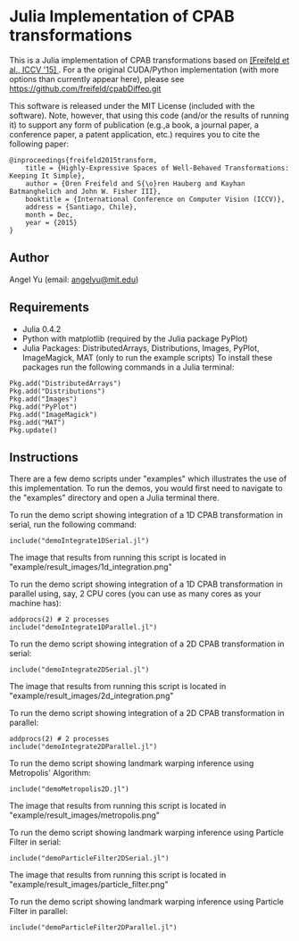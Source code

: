 Julia Implementation of CPAB transformations
============================================

This is a Julia implementation of CPAB transformations based on [\[Freifeld et al., ICCV '15\] ](http://people.csail.mit.edu/freifeld/papers/freifeld_ICCV_2015.pdf). For a the original CUDA/Python implementation (with more options than currently appear here), please see https://github.com/freifeld/cpabDiffeo.git

This software is released under the MIT License (included with the software). Note, however, that using this code (and/or the results of running it) to support any form of publication (e.g.,a book, a journal paper, a conference paper, a patent application, etc.) requires you to cite the following paper:

```
@inproceedings{freifeld2015transform,
    title = {Highly-Expressive Spaces of Well-Behaved Transformations: Keeping It Simple},
    author = {Oren Freifeld and S{\o}ren Hauberg and Kayhan Batmanghelich and John W. Fisher III},
    booktitle = {International Conference on Computer Vision (ICCV)},
    address = {Santiago, Chile},
    month = Dec,
    year = {2015}
}
```

Author
------

Angel Yu (email: angelyu@mit.edu)

Requirements
------------

- Julia 0.4.2
- Python with matplotlib (required by the Julia package PyPlot)
- Julia Packages: DistributedArrays, Distributions, Images, PyPlot, ImageMagick, MAT (only to run the example scripts)
To install these packages run the following commands in a Julia terminal:
```
Pkg.add("DistributedArrays")
Pkg.add("Distributions")
Pkg.add("Images")
Pkg.add("PyPlot")
Pkg.add("ImageMagick")
Pkg.add("MAT")
Pkg.update()
```

Instructions
------------

There are a few demo scripts under "examples" which illustrates the use of this implementation. To run the demos, you would first need to navigate to the "examples" directory and open a Julia terminal there.

To run the demo script showing integration of a 1D CPAB transformation in serial, run the following command:
```
include("demoIntegrate1DSerial.jl")
```
The image that results from running this script is located in "example/result_images/1d_integration.png"

To run the demo script showing integration of a 1D CPAB transformation in parallel using, say, 2 CPU cores (you can use as many cores as your machine has):
```
addprocs(2) # 2 processes
include("demoIntegrate1DParallel.jl")
```

To run the demo script showing integration of a 2D CPAB transformation in serial:
```
include("demoIntegrate2DSerial.jl")
```
The image that results from running this script is located in "example/result_images/2d_integration.png"

To run the demo script showing integration of a 2D CPAB transformation in parallel:
```
addprocs(2) # 2 processes
include("demoIntegrate2DParallel.jl")
```

To run the demo script showing landmark warping inference using Metropolis' Algorithm:
```
include("demoMetropolis2D.jl")
```
The image that results from running this script is located in "example/result_images/metropolis.png"

To run the demo script showing landmark warping inference using Particle Filter in serial:
```
include("demoParticleFilter2DSerial.jl")
```
The image that results from running this script is located in "example/result_images/particle_filter.png"

To run the demo script showing landmark warping inference using Particle Filter in parallel:
```
include("demoParticleFilter2DParallel.jl")
```
